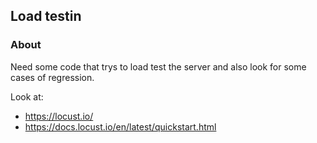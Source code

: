 ## Load testin

### About
Need some code that trys to load test the server and also look for
some cases of regression.


Look at:
* https://locust.io/
* https://docs.locust.io/en/latest/quickstart.html


